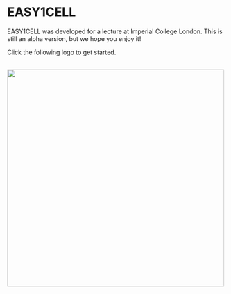# EASY1CELL

EASY1CELL was developed for a lecture at Imperial College London.
This is still an alpha version, but we hope you enjoy it!

Click the following logo to get started.<br><br>

[<img src="image/EASY1CELL.png" width="500px">](https://keita-iida.github.io/EASY1CELL/)
